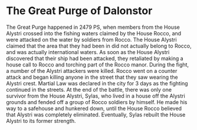 # The Great Purge of Dalonstor
The Great Purge happened in 2479 PS, when members from the House Alystri crossed into the fishing waters claimed by the House Rocco, and were attacked on the water by soldiers from Rocco. The House Alystri claimed that the area that they had been in did not actually belong to Rocco, and was actually international waters. As soon as the House Alystri discovered that their ship had been attacked, they retaliated by making a house call to Rocco and torching part of the Rocco manor. During the fight, a number of the Alystri attackers were killed. Rocco went on a counter attack and began killing anyone in the street that they saw wearing the Alystri crest. Martial Law was declared in the city for 3 days as the fighting continued in the streets. At the end of the battle, there was only one survivor from the House Alystri, Sylas, who lived in a house off the Alystri grounds and fended off a group of Rocco soldiers by himself. He made his way to a safehouse and hunkered down, until the House Rocco believed that Alystri was completely eliminated. Eventually, Sylas rebuilt the House Alystri to its former strength.
